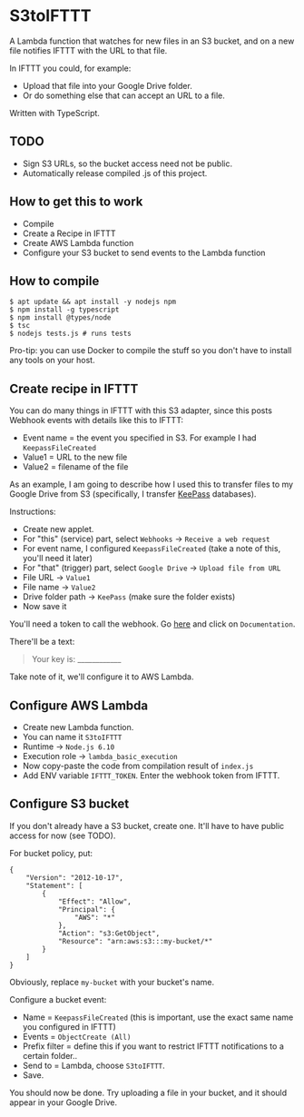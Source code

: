 S3toIFTTT
=========

A Lambda function that watches for new files in an S3 bucket, and on a new
file notifies IFTTT with the URL to that file.

In IFTTT you could, for example:

- Upload that file into your Google Drive folder.
- Or do something else that can accept an URL to a file.

Written with TypeScript.


TODO
----

- Sign S3 URLs, so the bucket access need not be public.
- Automatically release compiled .js of this project.


How to get this to work
-----------------------

- Compile
- Create a Recipe in IFTTT
- Create AWS Lambda function
- Configure your S3 bucket to send events to the Lambda function


How to compile
--------------

```
$ apt update && apt install -y nodejs npm
$ npm install -g typescript
$ npm install @types/node
$ tsc
$ nodejs tests.js # runs tests
```

Pro-tip: you can use Docker to compile the stuff so you don't have to install any tools on your host.


Create recipe in IFTTT
----------------------

You can do many things in IFTTT with this S3 adapter, since this posts Webhook events with details like this to IFTTT:

- Event name = the event you specified in S3. For example I had `KeepassFileCreated`
- Value1 = URL to the new file
- Value2 = filename of the file

As an example, I am going to describe how I used this to transfer files to my Google Drive
from S3 (specifically, I transfer [KeePass](https://keepass.info/) databases).

Instructions:

- Create new applet.
- For "this" (service) part, select `Webhooks` -> `Receive a web request`
- For event name, I configured `KeepassFileCreated` (take a note of this, you'll need it later)
- For "that" (trigger) part, select `Google Drive` -> `Upload file from URL`
- File URL -> `Value1`
- File name -> `Value2`
- Drive folder path -> `KeePass` (make sure the folder exists)
- Now save it

You'll need a token to call the webhook. Go [here](https://ifttt.com/maker_webhooks) and click on `Documentation`.

There'll be a text:

> Your key is: ____________

Take note of it, we'll configure it to AWS Lambda.


Configure AWS Lambda
--------------------

- Create new Lambda function.
- You can name it `S3toIFTTT`
- Runtime -> `Node.js 6.10`
- Execution role -> `lambda_basic_execution`
- Now copy-paste the code from compilation result of `index.js`
- Add ENV variable `IFTTT_TOKEN`. Enter the webhook token from IFTTT.


Configure S3 bucket
-------------------

If you don't already have a S3 bucket, create one. It'll have to have public access for now (see TODO).

For bucket policy, put:

```
{
    "Version": "2012-10-17",
    "Statement": [
        {
            "Effect": "Allow",
            "Principal": {
                "AWS": "*"
            },
            "Action": "s3:GetObject",
            "Resource": "arn:aws:s3:::my-bucket/*"
        }
    ]
}
```

Obviously, replace `my-bucket` with your bucket's name.

Configure a bucket event:

- Name = `KeepassFileCreated` (this is important, use the exact same name you configured in IFTTT)
- Events = `ObjectCreate (All)`
- Prefix filter = define this if you want to restrict IFTTT notifications to a certain folder..
- Send to = Lambda, choose `S3toIFTTT`.
- Save.

You should now be done. Try uploading a file in your bucket, and it should appear in your Google Drive.
